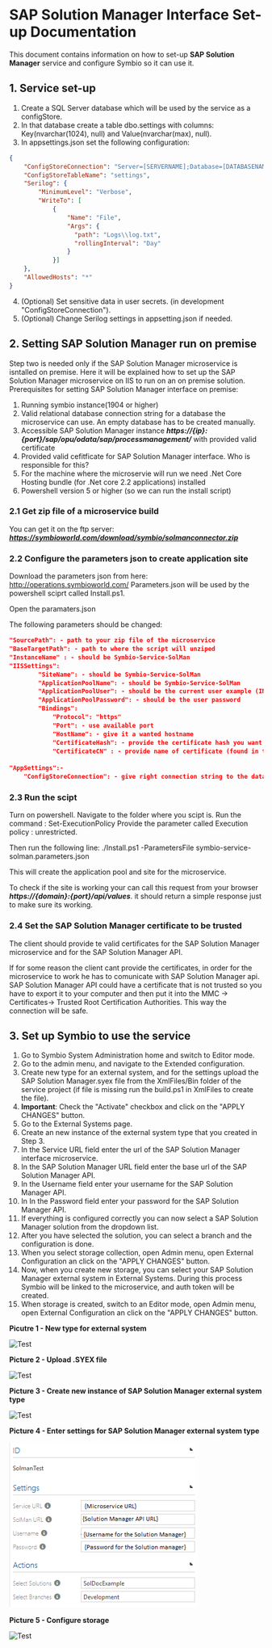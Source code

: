 

# SAP Solution Manager Interface Set-up Documentation

This document contains information on how to set-up **SAP Solution Manager** service and configure Symbio so it can use it.

## 1. Service set-up   


1. Create a SQL Server database which will be used by the service as a configStore.
2. In that database create a table dbo.settings with columns: Key(nvarchar(1024), null) and Value(nvarchar(max), null).
3. In appsettings.json set the following configuration:
```json
{
    "ConfigStoreConnection": "Server=[SERVERNAME];Database=[DATABASENAME];Trusted_Connection=True;",
    "ConfigStoreTableName": "settings",
    "Serilog": {
        "MinimumLevel": "Verbose",
        "WriteTo": [
            {
                "Name": "File",
                "Args": {
                  "path": "Logs\\log.txt",
                  "rollingInterval": "Day"
                }
            }]
    },
    "AllowedHosts": "*"
}
```
4. (Optional) Set sensitive data in user secrets. (in development "ConfigStoreConnection").
5. (Optional) Change Serilog settings in appsetting.json if needed.


## 2. Setting SAP Solution Manager run on premise 
Step two is needed only if the SAP Solution Manager microservice is isntalled on premise.
Here it will be explained how to set up the SAP Solution Manager microservice on IIS to run on an on premise solution.
Prerequisites for setting SAP Solution Manager interface on premise:

1. Running symbio instance(1904 or higher)
2. Valid relational database connection string for a database the microservice can use. An empty database has to be created manually.
3. Accessible SAP Solution Manager instance ***https://{ip}:{port}/sap/opu/odata/sap/processmanagement/*** with provided valid certificate
4. Provided valid cefitficate for SAP Solution Manager interface. Who is responsible for this?
5. For the machine where the microservie will run we need .Net Core Hosting bundle (for .Net core 2.2 applications) installed
6. Powershell version 5 or higher (so we can run the install script)

### 2.1 Get zip file of a microservice build

You can get it on the ftp server: ***https://symbioworld.com/download/symbio/solmanconnector.zip***

### 2.2 Configure the parameters json to create application site

Download the parameters json from here:
http://operations.symbioworld.com/
Parameters.json will be used by the powershell sciprt called Install.ps1. 

Open the paramaters.json

The following parameters should be changed:
```json
"SourcePath": - path to your zip file of the microservice 
"BaseTargetPath": - path to where the script will unziped
"InstanceName" : - should be Symbio-Service-SolMan
"IISSettings":
        "SiteName": - should be Symbio-Service-SolMan
        "ApplicationPoolName": - should be Symbio-Service-SolMan
        "ApplicationPoolUser": - should be the current user example (INT\username)
        "ApplicationPoolPassword": - should be the user password
        "Bindings": 
            "Protocol": "https"
            "Port": - use available port
            "HostName": - give it a wanted hostname
            "CertificateHash": - provide the certificate hash you want to use ( found in the iis -Server Certificates. It should be in local machine , personal or trusted root )
            "CertificateCN" : - provide name of certificate (found in the iis -Server Certificates)
            
"AppSettings":-
    "ConfigStoreConnection": - give right connection string to the database( you have to create the database yourself)
```
        
### 2.3 Run the scipt
Turn on powershell.
Navigate to the folder where you scipt is.
Run the command :
Set-ExecutionPolicy
Provide the parameter called Execution policy : unrestricted.

Then run the following line:
 ./Install.ps1 -ParametersFile symbio-service-solman.parameters.json
 
 This will create the application pool and site for the microservice.
 
 To check if the site is working your can call this request from your browser
 ***https://{domain}:{port}/api/values***.
 it should return a simple response just to make sure its working.
 
### 2.4 Set the SAP Solution Manager certificate to be trusted
 The client should provide te valid certificates for the SAP Solution Manager microservice and for the SAP Solution Manager API.
 
 If for some reason the client cant provide the certificates, in order for the microservice to work he has to comunicate with SAP Solution Manager api.
 SAP Solution Manager API could have a certificate that is not trusted so you  have to export it to your computer and then put it into the MMC -> Certificates-> Trusted Root Certification Authorities. This way the connection will be safe.
 
 
## 3. Set up Symbio to use the service   

1.  Go to Symbio System Administration home and switch to Editor mode.
2.  Go to the admin menu, and navigate to the Extended configuration.
3.  Create new type for an external system, and for the settings upload the SAP Solution Manager.syex file from the XmlFiles/Bin folder of the service project (if file is missing run the build.ps1 in XmlFiles to create the file).
4.  **Important**: Check the &quot;Activate&quot; checkbox and click on the &quot;APPLY CHANGES&quot; button.
5.  Go to the External Systems page.
6.  Create an new instance of the external system type that you created in Step 3.
7.  In the Service URL field enter the url of the SAP Solution Manager interface microservice.
8.  In the SAP Solution Manager URL field enter the base url of the SAP Solution Manager API.
9.  In the Username field enter your username for the SAP Solution Manager API.
10. In In the Password field enter your password for the SAP Solution Manager API.
11. If everything is configured correctly you can now select a SAP Solution Manager solution from the dropdown list.
12. After you have selected the solution,  you can select a branch and the configuration is done.
13. When you select storage collection, open Admin menu, open External Configuration an click on the &quot;APPLY CHANGES&quot; button.    
14. Now, when you create new storage, you can select your SAP Solution Manager external system in External Systems. During this process Symbio will be linked to the microservice, and auth token will be created.   
15. When storage is created, switch to an Editor mode, open Admin menu, open External Configuration an click on the &quot;APPLY CHANGES&quot; button.


**Picutre 1 - New type for external system**   

![Test](media/extConf1.PNG)



**Picture 2 - Upload .SYEX file**   

![Test](media/extConf2.PNG)



**Picture 3 - Create new instance of SAP Solution Manager external system type**   

![Test](media/extSystem1.PNG)



**Picture 4 - Enter settings for SAP Solution Manager external system type**   

![Test](media/extSystem2.PNG)



**Picture 5 - Configure storage**  

![Test](media/Storage.PNG)




